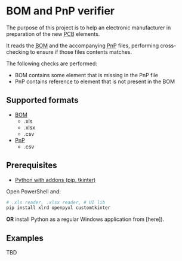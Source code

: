 # BOM and PnP verifier

The purpose of this project is to help an electronic manufacturer in preparation of the new <abbr title="Printed Circuit Board">PCB</abbr> elements.

It reads the <abbr title="Bill Of Materials">BOM</abbr> and the accompanying <abbr title="Pick And Place">PnP</abbr> files, performing cross-checking to ensure if those files contents matches.

The following checks are performed:

* BOM contains some element that is missing in the PnP file
* PnP contains reference to element that is not present in the BOM

## Supported formats

* [BOM](. "Bill Of Materials")
  * .xls
  * .xlsx
  * .csv
* [PnP](. "Pick And Place")
  * .csv

## Prerequisites

* [Python with addons (pip, tkinter)](https://www.python.org/)

Open PowerShell and:

```ps1
# .xls reader, .xlsx reader, # UI lib
pip install xlrd openpyxl customtkinter
```

**OR** install Python as a regular Windows application from [here]).

## Examples

TBD
